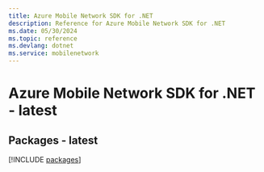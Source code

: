 ```yaml
---
title: Azure Mobile Network SDK for .NET
description: Reference for Azure Mobile Network SDK for .NET
ms.date: 05/30/2024
ms.topic: reference
ms.devlang: dotnet
ms.service: mobilenetwork
---
```

# Azure Mobile Network SDK for .NET - latest
## Packages - latest
[!INCLUDE [packages](mobile-network-index.md)]